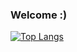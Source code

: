 ### Welcome :)

[![Top Langs](https://github-readme-stats.vercel.app/api/top-langs/?username=isoo127)](https://github.com/anuraghazra/github-readme-stats)

<!--
**pobida/pobida** is a ✨ _special_ ✨ repository because its `README.md` (this file) appears on your GitHub profile.

Here are some ideas to get you started:

- 🔭 I’m currently working on ...
- 🌱 I’m currently learning ...
- 👯 I’m looking to collaborate on ...
- 🤔 I’m looking for help with ...
- 💬 Ask me about ...
- 📫 How to reach me: ...
- 😄 Pronouns: ...
- ⚡ Fun fact: ...
-->
